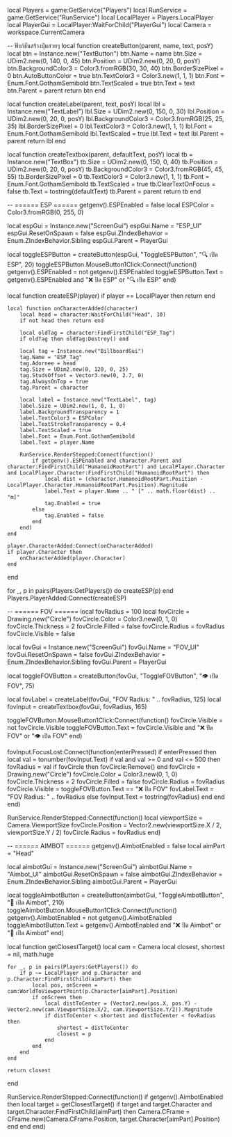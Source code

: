 local Players = game:GetService("Players")
local RunService = game:GetService("RunService")
local LocalPlayer = Players.LocalPlayer
local PlayerGui = LocalPlayer:WaitForChild("PlayerGui")
local Camera = workspace.CurrentCamera

-- ฟังก์ชันสร้างปุ่มสวยๆ
local function createButton(parent, name, text, posY)
	local btn = Instance.new("TextButton")
	btn.Name = name
	btn.Size = UDim2.new(0, 140, 0, 45)
	btn.Position = UDim2.new(0, 20, 0, posY)
	btn.BackgroundColor3 = Color3.fromRGB(30, 30, 40)
	btn.BorderSizePixel = 0
	btn.AutoButtonColor = true
	btn.TextColor3 = Color3.new(1, 1, 1)
	btn.Font = Enum.Font.GothamSemibold
	btn.TextScaled = true
	btn.Text = text
	btn.Parent = parent
	return btn
end

local function createLabel(parent, text, posY)
	local lbl = Instance.new("TextLabel")
	lbl.Size = UDim2.new(0, 150, 0, 30)
	lbl.Position = UDim2.new(0, 20, 0, posY)
	lbl.BackgroundColor3 = Color3.fromRGB(25, 25, 35)
	lbl.BorderSizePixel = 0
	lbl.TextColor3 = Color3.new(1, 1, 1)
	lbl.Font = Enum.Font.GothamSemibold
	lbl.TextScaled = true
	lbl.Text = text
	lbl.Parent = parent
	return lbl
end

local function createTextbox(parent, defaultText, posY)
	local tb = Instance.new("TextBox")
	tb.Size = UDim2.new(0, 150, 0, 40)
	tb.Position = UDim2.new(0, 20, 0, posY)
	tb.BackgroundColor3 = Color3.fromRGB(45, 45, 55)
	tb.BorderSizePixel = 0
	tb.TextColor3 = Color3.new(1, 1, 1)
	tb.Font = Enum.Font.GothamSemibold
	tb.TextScaled = true
	tb.ClearTextOnFocus = false
	tb.Text = tostring(defaultText)
	tb.Parent = parent
	return tb
end

-- ====== ESP ======
getgenv().ESPEnabled = false
local ESPColor = Color3.fromRGB(0, 255, 0)

local espGui = Instance.new("ScreenGui")
espGui.Name = "ESP_UI"
espGui.ResetOnSpawn = false
espGui.ZIndexBehavior = Enum.ZIndexBehavior.Sibling
espGui.Parent = PlayerGui

local toggleESPButton = createButton(espGui, "ToggleESPButton", "🔍 เปิด ESP", 20)
toggleESPButton.MouseButton1Click:Connect(function()
	getgenv().ESPEnabled = not getgenv().ESPEnabled
	toggleESPButton.Text = getgenv().ESPEnabled and "❌ ปิด ESP" or "🔍 เปิด ESP"
end)

local function createESP(player)
	if player == LocalPlayer then return end

	local function onCharacterAdded(character)
		local head = character:WaitForChild("Head", 10)
		if not head then return end

		local oldTag = character:FindFirstChild("ESP_Tag")
		if oldTag then oldTag:Destroy() end

		local tag = Instance.new("BillboardGui")
		tag.Name = "ESP_Tag"
		tag.Adornee = head
		tag.Size = UDim2.new(0, 120, 0, 25)
		tag.StudsOffset = Vector3.new(0, 2.7, 0)
		tag.AlwaysOnTop = true
		tag.Parent = character

		local label = Instance.new("TextLabel", tag)
		label.Size = UDim2.new(1, 0, 1, 0)
		label.BackgroundTransparency = 1
		label.TextColor3 = ESPColor
		label.TextStrokeTransparency = 0.4
		label.TextScaled = true
		label.Font = Enum.Font.GothamSemibold
		label.Text = player.Name

		RunService.RenderStepped:Connect(function()
			if getgenv().ESPEnabled and character.Parent and character:FindFirstChild("HumanoidRootPart") and LocalPlayer.Character and LocalPlayer.Character:FindFirstChild("HumanoidRootPart") then
				local dist = (character.HumanoidRootPart.Position - LocalPlayer.Character.HumanoidRootPart.Position).Magnitude
				label.Text = player.Name .. " [" .. math.floor(dist) .. "m]"
				tag.Enabled = true
			else
				tag.Enabled = false
			end
		end)
	end

	player.CharacterAdded:Connect(onCharacterAdded)
	if player.Character then
		onCharacterAdded(player.Character)
	end
end

for _, p in pairs(Players:GetPlayers()) do
	createESP(p)
end
Players.PlayerAdded:Connect(createESP)

-- ====== FOV ======
local fovRadius = 100
local fovCircle = Drawing.new("Circle")
fovCircle.Color = Color3.new(0, 1, 0)
fovCircle.Thickness = 2
fovCircle.Filled = false
fovCircle.Radius = fovRadius
fovCircle.Visible = false

local fovGui = Instance.new("ScreenGui")
fovGui.Name = "FOV_UI"
fovGui.ResetOnSpawn = false
fovGui.ZIndexBehavior = Enum.ZIndexBehavior.Sibling
fovGui.Parent = PlayerGui

local toggleFOVButton = createButton(fovGui, "ToggleFOVButton", "👁️ เปิด FOV", 75)

local fovLabel = createLabel(fovGui, "FOV Radius: " .. fovRadius, 125)
local fovInput = createTextbox(fovGui, fovRadius, 165)

toggleFOVButton.MouseButton1Click:Connect(function()
	fovCircle.Visible = not fovCircle.Visible
	toggleFOVButton.Text = fovCircle.Visible and "❌ ปิด FOV" or "👁️ เปิด FOV"
end)

fovInput.FocusLost:Connect(function(enterPressed)
	if enterPressed then
		local val = tonumber(fovInput.Text)
		if val and val >= 0 and val <= 500 then
			fovRadius = val
			if fovCircle then
				fovCircle:Remove()
			end
			fovCircle = Drawing.new("Circle")
			fovCircle.Color = Color3.new(0, 1, 0)
			fovCircle.Thickness = 2
			fovCircle.Filled = false
			fovCircle.Radius = fovRadius
			fovCircle.Visible = toggleFOVButton.Text == "❌ ปิด FOV"
			fovLabel.Text = "FOV Radius: " .. fovRadius
		else
			fovInput.Text = tostring(fovRadius)
		end
	end
end)

RunService.RenderStepped:Connect(function()
	local viewportSize = Camera.ViewportSize
	fovCircle.Position = Vector2.new(viewportSize.X / 2, viewportSize.Y / 2)
	fovCircle.Radius = fovRadius
end)

-- ====== AIMBOT ======
getgenv().AimbotEnabled = false
local aimPart = "Head"

local aimbotGui = Instance.new("ScreenGui")
aimbotGui.Name = "Aimbot_UI"
aimbotGui.ResetOnSpawn = false
aimbotGui.ZIndexBehavior = Enum.ZIndexBehavior.Sibling
aimbotGui.Parent = PlayerGui

local toggleAimbotButton = createButton(aimbotGui, "ToggleAimbotButton", "🎯 เปิด Aimbot", 210)
toggleAimbotButton.MouseButton1Click:Connect(function()
	getgenv().AimbotEnabled = not getgenv().AimbotEnabled
	toggleAimbotButton.Text = getgenv().AimbotEnabled and "❌ ปิด Aimbot" or "🎯 เปิด Aimbot"
end)

local function getClosestTarget()
	local cam = Camera
	local closest, shortest = nil, math.huge

	for _, p in pairs(Players:GetPlayers()) do
		if p ~= LocalPlayer and p.Character and p.Character:FindFirstChild(aimPart) then
			local pos, onScreen = cam:WorldToViewportPoint(p.Character[aimPart].Position)
			if onScreen then
				local distToCenter = (Vector2.new(pos.X, pos.Y) - Vector2.new(cam.ViewportSize.X/2, cam.ViewportSize.Y/2)).Magnitude
				if distToCenter < shortest and distToCenter < fovRadius then
					shortest = distToCenter
					closest = p
				end
			end
		end
	end

	return closest
end

RunService.RenderStepped:Connect(function()
	if getgenv().AimbotEnabled then
		local target = getClosestTarget()
		if target and target.Character and target.Character:FindFirstChild(aimPart) then
			Camera.CFrame = CFrame.new(Camera.CFrame.Position, target.Character[aimPart].Position)
		end
	end
end)

